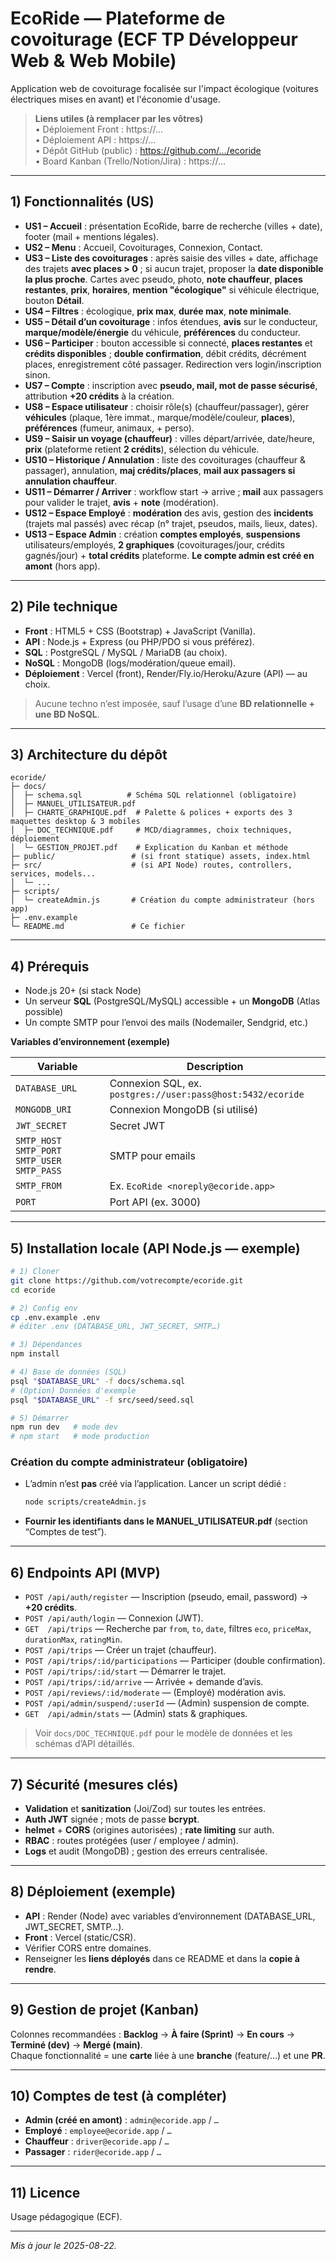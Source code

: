 
# EcoRide — Plateforme de covoiturage (ECF TP Développeur Web & Web Mobile)

Application web de covoiturage focalisée sur l'impact écologique (voitures électriques mises en avant) et l'économie d'usage.

> **Liens utiles (à remplacer par les vôtres)**  
> • Déploiement Front : https://…  
> • Déploiement API : https://…  
> • Dépôt GitHub (public) : https://github.com/…/ecoride  
> • Board Kanban (Trello/Notion/Jira) : https://…  

---

## 1) Fonctionnalités (US)

- **US1 – Accueil** : présentation EcoRide, barre de recherche (villes + date), footer (mail + mentions légales).  
- **US2 – Menu** : Accueil, Covoiturages, Connexion, Contact.  
- **US3 – Liste des covoiturages** : après saisie des villes + date, affichage des trajets **avec places > 0** ; si aucun trajet, proposer la **date disponible la plus proche**. Cartes avec pseudo, photo, **note chauffeur**, **places restantes**, **prix**, **horaires**, **mention "écologique"** si véhicule électrique, bouton **Détail**.  
- **US4 – Filtres** : écologique, **prix max**, **durée max**, **note minimale**.  
- **US5 – Détail d’un covoiturage** : infos étendues, **avis** sur le conducteur, **marque/modèle/énergie** du véhicule, **préférences** du conducteur.  
- **US6 – Participer** : bouton accessible si connecté, **places restantes** et **crédits disponibles** ; **double confirmation**, débit crédits, décrément places, enregistrement côté passager. Redirection vers login/inscription sinon.  
- **US7 – Compte** : inscription avec **pseudo, mail, mot de passe sécurisé**, attribution **+20 crédits** à la création.  
- **US8 – Espace utilisateur** : choisir rôle(s) (chauffeur/passager), gérer **véhicules** (plaque, 1ère immat., marque/modèle/couleur, **places**), **préférences** (fumeur, animaux, + perso).  
- **US9 – Saisir un voyage (chauffeur)** : villes départ/arrivée, date/heure, **prix** (plateforme retient **2 crédits**), sélection du véhicule.  
- **US10 – Historique / Annulation** : liste des covoiturages (chauffeur & passager), annulation, **maj crédits/places**, **mail aux passagers si annulation chauffeur**.  
- **US11 – Démarrer / Arriver** : workflow start → arrive ; **mail** aux passagers pour valider le trajet, **avis** + **note** (modération).  
- **US12 – Espace Employé** : **modération** des avis, gestion des **incidents** (trajets mal passés) avec récap (n° trajet, pseudos, mails, lieux, dates).  
- **US13 – Espace Admin** : création **comptes employés**, **suspensions** utilisateurs/employés, **2 graphiques** (covoiturages/jour, crédits gagnés/jour) + **total crédits** plateforme. **Le compte admin est créé en amont** (hors app).

---

## 2) Pile technique

- **Front** : HTML5 + CSS (Bootstrap) + JavaScript (Vanilla).  
- **API** : Node.js + Express (ou PHP/PDO si vous préférez).  
- **SQL** : PostgreSQL / MySQL / MariaDB (au choix).  
- **NoSQL** : MongoDB (logs/modération/queue email).  
- **Déploiement** : Vercel (front), Render/Fly.io/Heroku/Azure (API) — au choix.  

> Aucune techno n’est imposée, sauf l’usage d’une **BD relationnelle + une BD NoSQL**.

---

## 3) Architecture du dépôt

```
ecoride/
├─ docs/
│  ├─ schema.sql          # Schéma SQL relationnel (obligatoire)
│  ├─ MANUEL_UTILISATEUR.pdf
│  ├─ CHARTE_GRAPHIQUE.pdf  # Palette & polices + exports des 3 maquettes desktop & 3 mobiles
│  ├─ DOC_TECHNIQUE.pdf     # MCD/diagrammes, choix techniques, déploiement
│  └─ GESTION_PROJET.pdf    # Explication du Kanban et méthode
├─ public/                 # (si front statique) assets, index.html
├─ src/                    # (si API Node) routes, controllers, services, models...
│  └─ ...
├─ scripts/
│  └─ createAdmin.js       # Création du compte administrateur (hors app)
├─ .env.example
└─ README.md               # Ce fichier
```

---

## 4) Prérequis

- Node.js 20+ (si stack Node)  
- Un serveur **SQL** (PostgreSQL/MySQL) accessible + un **MongoDB** (Atlas possible)  
- Un compte SMTP pour l’envoi des mails (Nodemailer, Sendgrid, etc.)

**Variables d’environnement (exemple)**

| Variable        | Description |
|----------------|-------------|
| `DATABASE_URL` | Connexion SQL, ex. `postgres://user:pass@host:5432/ecoride` |
| `MONGODB_URI`  | Connexion MongoDB (si utilisé) |
| `JWT_SECRET`   | Secret JWT |
| `SMTP_HOST` `SMTP_PORT` `SMTP_USER` `SMTP_PASS` | SMTP pour emails |
| `SMTP_FROM`    | Ex. `EcoRide <noreply@ecoride.app>` |
| `PORT`         | Port API (ex. 3000) |

---

## 5) Installation locale (API Node.js — exemple)

```bash
# 1) Cloner
git clone https://github.com/votrecompte/ecoride.git
cd ecoride

# 2) Config env
cp .env.example .env
# éditer .env (DATABASE_URL, JWT_SECRET, SMTP…)

# 3) Dépendances
npm install

# 4) Base de données (SQL)
psql "$DATABASE_URL" -f docs/schema.sql
# (Option) Données d'exemple
psql "$DATABASE_URL" -f src/seed/seed.sql

# 5) Démarrer
npm run dev   # mode dev
# npm start   # mode production
```

### Création du compte administrateur (obligatoire)
- L’admin n’est **pas** créé via l’application. Lancer un script dédié :  
  ```bash
  node scripts/createAdmin.js
  ```
- **Fournir les identifiants dans le MANUEL_UTILISATEUR.pdf** (section “Comptes de test”).

---

## 6) Endpoints API (MVP)

- `POST /api/auth/register` — Inscription (pseudo, email, password) → **+20 crédits**.  
- `POST /api/auth/login` — Connexion (JWT).  
- `GET  /api/trips` — Recherche par `from`, `to`, `date`, filtres `eco`, `priceMax`, `durationMax`, `ratingMin`.  
- `POST /api/trips` — Créer un trajet (chauffeur).  
- `POST /api/trips/:id/participations` — Participer (double confirmation).  
- `POST /api/trips/:id/start` — Démarrer le trajet.  
- `POST /api/trips/:id/arrive` — Arrivée + demande d’avis.  
- `POST /api/reviews/:id/moderate` — (Employé) modération avis.  
- `POST /api/admin/suspend/:userId` — (Admin) suspension de compte.  
- `GET  /api/admin/stats` — (Admin) stats & graphiques.  

> Voir `docs/DOC_TECHNIQUE.pdf` pour le modèle de données et les schémas d’API détaillés.

---

## 7) Sécurité (mesures clés)

- **Validation** et **sanitization** (Joi/Zod) sur toutes les entrées.  
- **Auth JWT** signée ; mots de passe **bcrypt**.  
- **helmet** + **CORS** (origines autorisées) ; **rate limiting** sur auth.  
- **RBAC** : routes protégées (user / employee / admin).  
- **Logs** et audit (MongoDB) ; gestion des erreurs centralisée.

---

## 8) Déploiement (exemple)

- **API** : Render (Node) avec variables d’environnement (DATABASE_URL, JWT_SECRET, SMTP…).  
- **Front** : Vercel (static/CSR).  
- Vérifier CORS entre domaines.  
- Renseigner les **liens déployés** dans ce README et dans la **copie à rendre**.

---

## 9) Gestion de projet (Kanban)

Colonnes recommandées : **Backlog** → **À faire (Sprint)** → **En cours** → **Terminé (dev)** → **Mergé (main)**.  
Chaque fonctionnalité = une **carte** liée à une **branche** (feature/…) et une **PR**.

---

## 10) Comptes de test (à compléter)

- **Admin (créé en amont)** : `admin@ecoride.app` / `…`  
- **Employé** : `employee@ecoride.app` / `…`  
- **Chauffeur** : `driver@ecoride.app` / `…`  
- **Passager** : `rider@ecoride.app` / `…`  

---

## 11) Licence

Usage pédagogique (ECF).

---

_Mis à jour le 2025-08-22._

